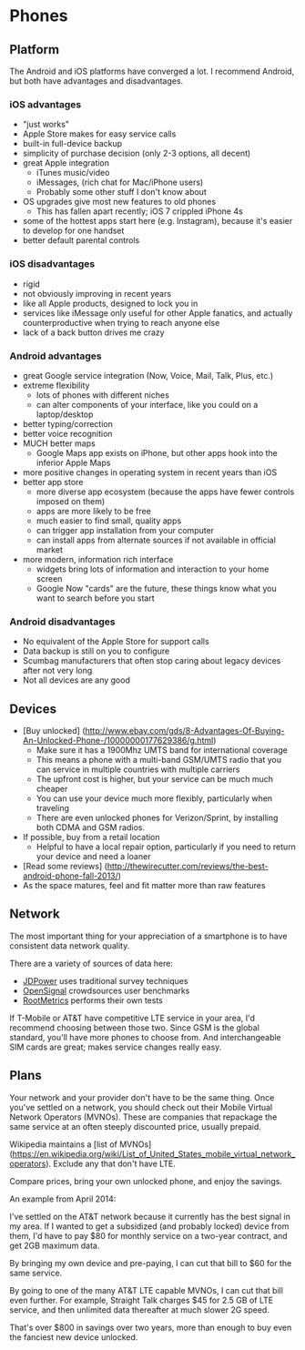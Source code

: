# Phones

## Platform

The Android and iOS platforms have converged a lot. I recommend Android,
but both have advantages and disadvantages.

### iOS advantages

*   "just works"
*   Apple Store makes for easy service calls
*   built-in full-device backup
*   simplicity of purchase decision (only 2-3 options, all decent)
*   great Apple integration
    *   iTunes music/video
    *   iMessages, (rich chat for Mac/iPhone users)
    *   Probably some other stuff I don't know about
*   OS upgrades give most new features to old phones
    *   This has fallen apart recently; iOS 7 crippled iPhone 4s
*   some of the hottest apps start here (e.g. Instagram),
    because it's easier to develop for one handset
*   better default parental controls

### iOS disadvantages

*   rigid
*   not obviously improving in recent years
*   like all Apple products, designed to lock you in
*   services like iMessage only useful for other Apple fanatics,
    and actually counterproductive when trying to reach anyone else
*   lack of a back button drives me crazy

### Android advantages

*   great Google service integration (Now, Voice, Mail, Talk, Plus, etc.)
*   extreme flexibility
    *   lots of phones with different niches
    *   can alter components of your interface,
        like you could on a laptop/desktop
*   better typing/correction
*   better voice recognition
*   MUCH better maps
    *   Google Maps app exists on iPhone,
        but other apps hook into the inferior Apple Maps
*   more positive changes in operating system in recent years than iOS
*   better app store
    *   more diverse app ecosystem
        (because the apps have fewer controls imposed on them)
    *   apps are more likely to be free
    *   much easier to find small, quality apps
    *   can trigger app installation from your computer
    *   can install apps from alternate sources if not available in official market
*   more modern, information rich interface
    *   widgets bring lots of information and interaction to your home screen
    *   Google Now "cards" are the future,
        these things know what you want to search before you start

### Android disadvantages

*   No equivalent of the Apple Store for support calls
*   Data backup is still on you to configure
*   Scumbag manufacturers that often stop caring about legacy devices
    after not very long
*   Not all devices are any good

## Devices

*   [Buy unlocked]
    (http://www.ebay.com/gds/8-Advantages-Of-Buying-An-Unlocked-Phone-/10000000177629386/g.html)
    *   Make sure it has a 1900Mhz UMTS band for international coverage
    *   This means a phone with a multi-band GSM/UMTS radio that you can
        service in multiple countries with multiple carriers
    *   The upfront cost is higher,
        but your service can be much much cheaper
    *   You can use your device much more flexibly,
        particularly when traveling
    *   There are even unlocked phones for Verizon/Sprint, by installing
        both CDMA and GSM radios.
*   If possible, buy from a retail location
    *   Helpful to have a local repair option,
        particularly if you need to return your device and need a loaner
*   [Read some reviews]
    (http://thewirecutter.com/reviews/the-best-android-phone-fall-2013/)
*   As the space matures, feel and fit matter more than raw features

## Network

The most important thing for your appreciation of a smartphone is to
have consistent data network quality.

There are a variety of sources of data here:

*   [JDPower](http://ratings.jdpower.com/telecom/index.htm)
    uses traditional survey techniques
*   [OpenSignal](http://opensignal.com/) crowdsources user benchmarks
*   [RootMetrics](http://ratings.jdpower.com/telecom/index.htm)
    performs their own tests

If T-Mobile or AT&T have competitive LTE service in your area, I'd
recommend choosing between those two. Since GSM is the global standard,
you'll have more phones to choose from. And interchangeable SIM cards
are great; makes service changes really easy.

## Plans

Your network and your provider don't have to be the same thing. Once
you've settled on a network, you should check out their Mobile Virtual
Network Operators (MVNOs). These are companies that repackage the same
service at an often steeply discounted price, usually prepaid.

Wikipedia maintains a [list of MVNOs]
(https://en.wikipedia.org/wiki/List_of_United_States_mobile_virtual_network_operators).
Exclude any that don't have LTE.

Compare prices, bring your own unlocked phone, and enjoy the savings.

An example from April 2014:

I've settled on the AT&T network because it currently has the best
signal in my area. If I wanted to get a subsidized (and probably locked)
device from them, I'd have to pay $80 for monthly service on a two-year
contract, and get 2GB maximum data.

By bringing my own device and pre-paying, I can cut that bill to $60 for
the same service.

By going to one of the many AT&T LTE capable MVNOs, I can cut that bill
even further. For example, Straight Talk charges $45 for 2.5 GB of LTE
service, and then unlimited data thereafter at much slower 2G speed.

That's over $800 in savings over two years, more than enough to buy even
the fanciest new device unlocked.
